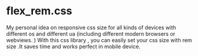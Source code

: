 # flex_rem.css
My personal idea on responsive css size for all kinds of devices with different os and different ua (including different modern browsers or webviews. )   With this css library , you can easily set your css size with rem size .It saves time and works perfect in mobile device. 
